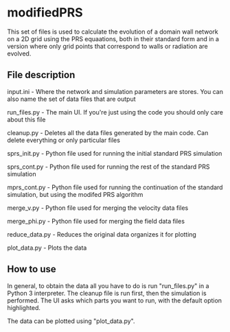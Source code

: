 # modifiedPRS

This set of files is used to calculate the evolution of a domain wall network on a 2D grid using the PRS equaations, both in their standard form and in a version where only grid points that correspond to walls or radiation are evolved.

## File description

input.ini - Where the network and simulation parameters are stores. You can also name the set of data files that are output

run_files.py - The main UI. If you're just using the code you should only care about this file

cleanup.py - Deletes all the data files generated by the main code. Can delete everything or only particular files

sprs_init.py - Python file used for running the initial standard PRS simulation

sprs_cont.py - Python file used for running the rest of the standard PRS simulation

mprs_cont.py - Python file used for running the continuation of the standard simulation, but using the modifed PRS algorithm

merge_v.py - Python file used for merging the velocity data files

merge_phi.py - Python file used for merging the field data files

reduce_data.py - Reduces the original data organizes it for plotting

plot_data.py - Plots the data

## How to use

In general, to obtain the data all you have to do is run "run_files.py" in a Python 3 interpreter. The cleanup file is run first, then the simulation is performed. The UI asks which parts you want to run, with the default option highlighted.

The data can be plotted using "plot_data.py".
